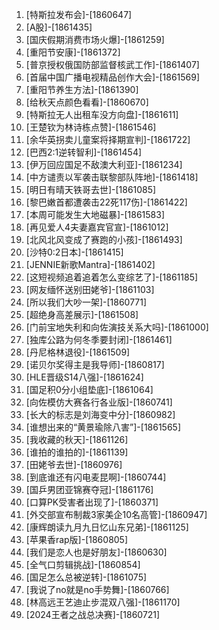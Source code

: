 
1. [特斯拉发布会]-[1860647]
1. [A股]-[1861435]
1. [国庆假期消费市场火爆]-[1861259]
1. [重阳节安康]-[1861372]
1. [普京授权俄国防部监督核武工作]-[1861407]
1. [首届中国广播电视精品创作大会]-[1861569]
1. [重阳节养生方法]-[1861390]
1. [给秋天点颜色看看]-[1860670]
1. [特斯拉无人出租车没方向盘]-[1861611]
1. [王楚钦为林诗栋点赞]-[1861546]
1. [余华英拐卖儿童案将择期宣判]-[1861722]
1. [巴西2:1逆转智利]-[1861454]
1. [伊万回应国足不敌澳大利亚]-[1861234]
1. [中方谴责以军袭击联黎部队阵地]-[1861418]
1. [明日有晴天铁哥去世]-[1861085]
1. [黎巴嫩首都遭袭击22死117伤]-[1861422]
1. [本周可能发生大地磁暴]-[1861583]
1. [再见爱人4夫妻嘉宾官宣]-[1861012]
1. [北风北风变成了赛跑的小孩]-[1861493]
1. [沙特0:2日本]-[1861415]
1. [JENNIE新歌Mantra]-[1861402]
1. [这短视频追着追着怎么变综艺了]-[1861185]
1. [网友缅怀送别田姥爷]-[1861103]
1. [所以我们大吵一架]-[1860771]
1. [超绝身高差展示]-[1861508]
1. [门前宝地失利和向佐演技关系大吗]-[1861000]
1. [独库公路为何冬季要封闭]-[1861461]
1. [丹尼格林退役]-[1861509]
1. [诺贝尔奖得主是我导师]-[1860817]
1. [HLE晋级S14八强]-[1861624]
1. [国足积0分小组垫底]-[1861064]
1. [向佐模仿大赛各行各业版]-[1860741]
1. [长大的标志是刘海变中分]-[1860982]
1. [谁想出来的“黄景瑜除八害”]-[1861565]
1. [我收藏的秋天]-[1861126]
1. [谁拍的谁拍的]-[1861139]
1. [田姥爷去世]-[1860976]
1. [到底谁还有闪电麦昆啊]-[1860744]
1. [国乒男团亚锦赛夺冠]-[1861176]
1. [口算PK受害者出现了]-[1860371]
1. [外交部宣布制裁3家美企10名高管]-[1860947]
1. [康辉朗读九月九日忆山东兄弟]-[1861125]
1. [苹果香rap版]-[1860805]
1. [我们是恋人也是好朋友]-[1860630]
1. [全气口剪辑挑战]-[1860854]
1. [国足怎么总被逆转]-[1861075]
1. [我说了no就是no手势舞]-[1860766]
1. [林高远王艺迪止步混双八强]-[1861170]
1. [2024王者之战总决赛]-[1860721]